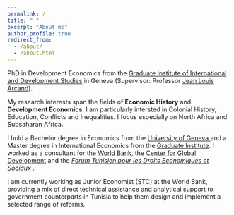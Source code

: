 ```yaml
---
permalink: /
title: " "
excerpt: "About me"
author_profile: true
redirect_from: 
  - /about/
  - /about.html
---
```

PhD in Development Economics from the <a href="https://www.graduateinstitute.ch"> Graduate Institute of International and Development Studies</a> in Geneva (Supervisor: Professor <a href="https://www.graduateinstitute.ch/arcand">Jean Louis Arcand</a>).

My research interests span the fields of **Economic History** and **Development Economics**. I am particularly intersted in Colonial History, Education, Conflicts and Inequalities. I focus especially on North Africa and Subsaharan Africa.

I hold a Bachelor degree in Economics from the <a href="https://www.unige.ch/gsem/en/"> University of Geneva </a> and a Master degree in International Economics from the <a href="https://www.graduateinstitute.ch"> Graduate Institute</a>. 
I worked as a consultant for the <a href="https://www.worldbank.org/en/home"> World Bank</a>, the  <a href="https://www.cgdev.org"> Center for Global Development</a> and the  <i><a href="https://ftdes.net"> Forum Tunisien pour les Droits Economiques et Sociaux </a> </i>. 

I am currently working as Junior Economist (STC) at the World Bank, providing a mix of direct technical assistance and analytical support to government counterparts in Tunisia to help them design and implement a selected range of reforms.

